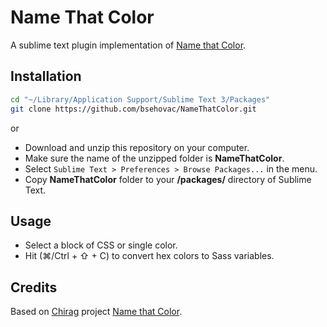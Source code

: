 # Name That Color

A sublime text plugin implementation of [Name that Color](http://chir.ag/projects/name-that-color).

## Installation

```bash
cd "~/Library/Application Support/Sublime Text 3/Packages"
git clone https://github.com/bsehovac/NameThatColor.git
```

or

- Download and unzip this repository on your computer.
- Make sure the name of the unzipped folder is **NameThatColor**.
- Select `Sublime Text > Preferences > Browse Packages...` in the menu.
- Copy **NameThatColor** folder to your **/packages/** directory of Sublime Text.

## Usage

- Select a block of CSS or single color.
- Hit (⌘/Ctrl + ⇧ + C) to convert hex colors to Sass variables.

## Credits
Based on [Chirag](http://chir.ag/) project [Name that Color](http://chir.ag/projects/name-that-color/).
